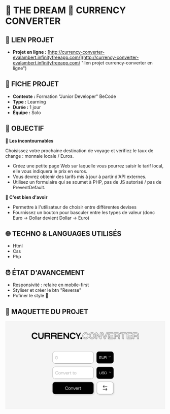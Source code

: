 # 🍹 THE DREAM 💸 CURRENCY CONVERTER

## 🔗 LIEN PROJET

- **Projet en ligne :** [http://currency-converter-evalambert.infinityfreeapp.com/](http://currency-converter-evalambert.infinityfreeapp.com/ "lien projet currency-converter en ligne")

## 📌 FICHE PROJET

- **Contexte :** Formation "Junior Developer" BeCode
- **Type :** Learning
- **Durée :** 1 jour
- **Équipe :** Solo

## 🎯 OBJECTIF

**🌱 Les incontournables**

Choisissez votre prochaine destination de voyage et vérifiez le taux de change : monnaie locale / Euros.

- Créez une petite page Web sur laquelle vous pourrez saisir le tarif local, elle vous indiquera le prix en euros.
- Vous devrez obtenir des tarifs mis à jour à partir d'API externes.
- Utilisez un formulaire qui se soumet à PHP, pas de JS autorisé / pas de PreventDefault.

**🌼 C'est bien d'avoir**

- Permettre à l'utilisateur de choisir entre différentes devises
- Fournissez un bouton pour basculer entre les types de valeur (donc Euro -> Dollar devient Dollar -> Euro)

## 🌐 TECHNO & LANGUAGES UTILISÉS

- Html
- Css
- Php

## ⏰ ÉTAT D'AVANCEMENT

- Responsivité : refaire en mobile-first
- Styliser et créer le btn "Reverse"
- Pofiner le style 🍎

## 👀 MAQUETTE DU PROJET

![Screen shot du projet](img/1.png)

